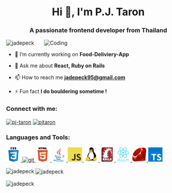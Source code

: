 <h1 align="center">Hi 👋, I'm P.J. Taron</h1>
<h3 align="center">A passionate frontend developer from Thailand</h3>
<img align="right" alt="Coding" width="400" src="https://media0.giphy.com/media/JqmupuTVZYaQX5s094/giphy.gif?cid=ecf05e47aihre2z6smj2uuwrisj98dyn38i53gdyjof70i28&ep=v1_gifs_search&rid=giphy.gif&ct=g">

<p align="left"> <img src="https://komarev.com/ghpvc/?username=jadepeck&label=Profile%20views&color=0e75b6&style=flat" alt="jadepeck" /> </p>

- 🔭 I’m currently working on **Food-Deliviery-App**

- 💬 Ask me about **React, Ruby on Rails**

- 📫 How to reach me **jadepeck95@gmail.com**

- ⚡ Fun fact **I do bouldering sometime !**

<h3 align="left">Connect with me:</h3>
<p align="left">
<a href="https://linkedin.com/in/pj-taron" target="blank"><img align="center" src="https://raw.githubusercontent.com/rahuldkjain/github-profile-readme-generator/master/src/images/icons/Social/linked-in-alt.svg" alt="pj-taron" height="30" width="40" /></a>
<a href="https://instagram.com/pjtaron" target="blank"><img align="center" src="https://raw.githubusercontent.com/rahuldkjain/github-profile-readme-generator/master/src/images/icons/Social/instagram.svg" alt="pjtaron" height="30" width="40" /></a>
</p>

<h3 align="left">Languages and Tools:</h3>
<p align="left"> <a href="https://www.w3schools.com/css/" target="_blank" rel="noreferrer"> <img src="https://raw.githubusercontent.com/devicons/devicon/master/icons/css3/css3-original-wordmark.svg" alt="css3" width="40" height="40"/> </a> <a href="https://git-scm.com/" target="_blank" rel="noreferrer"> <img src="https://www.vectorlogo.zone/logos/git-scm/git-scm-icon.svg" alt="git" width="40" height="40"/> </a> <a href="https://www.w3.org/html/" target="_blank" rel="noreferrer"> <img src="https://raw.githubusercontent.com/devicons/devicon/master/icons/html5/html5-original-wordmark.svg" alt="html5" width="40" height="40"/> </a> <a href="https://www.java.com" target="_blank" rel="noreferrer"> <img src="https://raw.githubusercontent.com/devicons/devicon/master/icons/java/java-original.svg" alt="java" width="40" height="40"/> </a> <a href="https://developer.mozilla.org/en-US/docs/Web/JavaScript" target="_blank" rel="noreferrer"> <img src="https://raw.githubusercontent.com/devicons/devicon/master/icons/javascript/javascript-original.svg" alt="javascript" width="40" height="40"/> </a> <a href="https://www.linux.org/" target="_blank" rel="noreferrer"> <img src="https://raw.githubusercontent.com/devicons/devicon/master/icons/linux/linux-original.svg" alt="linux" width="40" height="40"/> </a> <a href="https://rubyonrails.org" target="_blank" rel="noreferrer"> <img src="https://raw.githubusercontent.com/devicons/devicon/master/icons/rails/rails-original-wordmark.svg" alt="rails" width="40" height="40"/> </a> <a href="https://reactjs.org/" target="_blank" rel="noreferrer"> <img src="https://raw.githubusercontent.com/devicons/devicon/master/icons/react/react-original-wordmark.svg" alt="react" width="40" height="40"/> </a> <a href="https://www.ruby-lang.org/en/" target="_blank" rel="noreferrer"> <img src="https://raw.githubusercontent.com/devicons/devicon/master/icons/ruby/ruby-original.svg" alt="ruby" width="40" height="40"/> </a> <a href="https://www.typescriptlang.org/" target="_blank" rel="noreferrer"> <img src="https://raw.githubusercontent.com/devicons/devicon/master/icons/typescript/typescript-original.svg" alt="typescript" width="40" height="40"/> </a> </p>

<p><img align="left" src="https://github-readme-stats.vercel.app/api/top-langs?username=jadepeck&show_icons=true&locale=en&layout=compact" alt="jadepeck" /></p>

<p>&nbsp;<img align="center" src="https://github-readme-stats.vercel.app/api?username=jadepeck&show_icons=true&locale=en" alt="jadepeck" /></p>

<p><img align="center" src="https://github-readme-streak-stats.herokuapp.com/?user=jadepeck&" alt="jadepeck" /></p>
